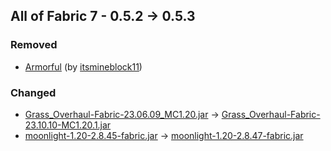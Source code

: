 ## All of Fabric 7 - 0.5.2 -> 0.5.3

### Removed

  * [Armorful](https://www.curseforge.com/minecraft/mc-mods/armorful) (by [itsmineblock11](https://www.curseforge.com/members/itsmineblock11/projects))

### Changed

  * [Grass_Overhaul-Fabric-23.06.09_MC1.20.jar](https://www.curseforge.com/minecraft/mc-mods/grass-overhaul/files/4583579) -> [Grass_Overhaul-Fabric-23.10.10-MC1.20.1.jar](https://www.curseforge.com/minecraft/mc-mods/grass-overhaul/files/4791792)
  * [moonlight-1.20-2.8.45-fabric.jar](https://www.curseforge.com/minecraft/mc-mods/selene/files/4783831) -> [moonlight-1.20-2.8.47-fabric.jar](https://www.curseforge.com/minecraft/mc-mods/selene/files/4790712)

